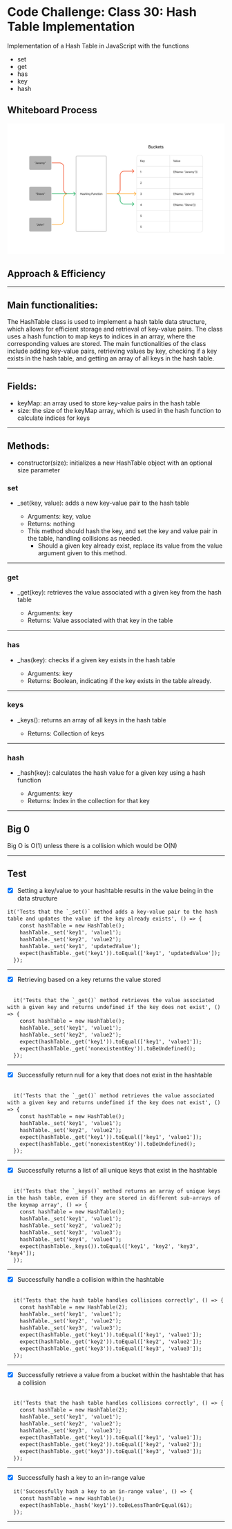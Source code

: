 # Code Challenge: Class 30: Hash Table Implementation

<!-- Short summary or background information -->
Implementation of a Hash Table in JavaScript with the functions

- set
- get
- has
- key
- hash

## Whiteboard Process

![code challenge 11](./img/HashTable.png)

## Approach & Efficiency

___

## Main functionalities:

The HashTable class is used to implement a hash table data structure, which allows for efficient storage and retrieval of key-value pairs. The class uses a hash function to map keys to indices in an array, where the corresponding values are stored. The main functionalities of the class include adding key-value pairs, retrieving values by key, checking if a key exists in the hash table, and getting an array of all keys in the hash table.

___

## Fields:

- keyMap: an array used to store key-value pairs in the hash table
- size: the size of the keyMap array, which is used in the hash function to calculate indices for keys

___

## Methods:

- constructor(size): initializes a new HashTable object with an optional size parameter

### set

- _set(key, value): adds a new key-value pair to the hash table

  - Arguments: key, value
  - Returns: nothing
  - This method should hash the key, and set the key and value pair in the table, handling collisions as needed.
    - Should a given key already exist, replace its value from the value argument given to this method.

___

### get

- _get(key): retrieves the value associated with a given key from the hash table

  - Arguments: key
  - Returns: Value associated with that key in the table

___

### has

- _has(key): checks if a given key exists in the hash table

  - Arguments: key
  - Returns: Boolean, indicating if the key exists in the table already.

___

### keys

- _keys(): returns an array of all keys in the hash table

  - Returns: Collection of keys

____

### hash

- _hash(key): calculates the hash value for a given key using a hash function

  - Arguments: key
  - Returns: Index in the collection for that key

___

## Big 0

Big O is O(1) unless there is a collision which would be O(N)

___

## Test

- [X] Setting a key/value to your hashtable results in the value being in the data structure

``` JS
it('Tests that the `_set()` method adds a key-value pair to the hash table and updates the value if the key already exists', () => {
    const hashTable = new HashTable();
    hashTable._set('key1', 'value1');
    hashTable._set('key2', 'value2');
    hashTable._set('key1', 'updatedValue');
    expect(hashTable._get('key1')).toEqual(['key1', 'updatedValue']);
  });

  ```

___

- [x] Retrieving based on a key returns the value stored

``` JS

  it('Tests that the `_get()` method retrieves the value associated with a given key and returns undefined if the key does not exist', () => {
    const hashTable = new HashTable();
    hashTable._set('key1', 'value1');
    hashTable._set('key2', 'value2');
    expect(hashTable._get('key1')).toEqual(['key1', 'value1']);
    expect(hashTable._get('nonexistentKey')).toBeUndefined();
  });

```

___

- [x] Successfully return null for a key that does not exist in the hashtable

``` JS

  it('Tests that the `_get()` method retrieves the value associated with a given key and returns undefined if the key does not exist', () => {
    const hashTable = new HashTable();
    hashTable._set('key1', 'value1');
    hashTable._set('key2', 'value2');
    expect(hashTable._get('key1')).toEqual(['key1', 'value1']);
    expect(hashTable._get('nonexistentKey')).toBeUndefined();
  });

```

___

- [x] Successfully returns a list of all unique keys that exist in the hashtable

``` JS

  it('Tests that the `_keys()` method returns an array of unique keys in the hash table, even if they are stored in different sub-arrays of the keymap array', () => {
    const hashTable = new HashTable();
    hashTable._set('key1', 'value1');
    hashTable._set('key2', 'value2');
    hashTable._set('key3', 'value3');
    hashTable._set('key4', 'value4');
    expect(hashTable._keys()).toEqual(['key1', 'key2', 'key3', 'key4']);
  });

```

___

- [x] Successfully handle a collision within the hashtable

``` JS

  it('Tests that the hash table handles collisions correctly', () => {
    const hashTable = new HashTable(2);
    hashTable._set('key1', 'value1');
    hashTable._set('key2', 'value2');
    hashTable._set('key3', 'value3');
    expect(hashTable._get('key1')).toEqual(['key1', 'value1']);
    expect(hashTable._get('key2')).toEqual(['key2', 'value2']);
    expect(hashTable._get('key3')).toEqual(['key3', 'value3']);
  });

```

___

- [x] Successfully retrieve a value from a bucket within the hashtable that has a collision

``` JS

  it('Tests that the hash table handles collisions correctly', () => {
    const hashTable = new HashTable(2);
    hashTable._set('key1', 'value1');
    hashTable._set('key2', 'value2');
    hashTable._set('key3', 'value3');
    expect(hashTable._get('key1')).toEqual(['key1', 'value1']);
    expect(hashTable._get('key2')).toEqual(['key2', 'value2']);
    expect(hashTable._get('key3')).toEqual(['key3', 'value3']);
  });

```

___

- [x] Successfully hash a key to an in-range value

``` JS
  it('Successfully hash a key to an in-range value', () => {
    const hashTable = new HashTable();
    expect(hashTable._hash('key1')).toBeLessThanOrEqual(61);
  });

```

___
